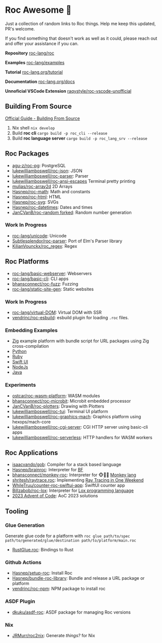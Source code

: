 
# Roc Awesome 🤘

Just a collection of random links to Roc things. Help me keep this updated, PR's welcome.

If you find something that doesn't work as well as it could, please reach out and offer your assistance if you can.

**Repository** [roc-lang/roc](https://github.com/roc-lang/roc)

**Examples** [roc-lang/examples](https://github.com/roc-lang/examples)

**Tutorial** [roc-lang.org/tutorial](https://www.roc-lang.org/tutorial)

**Documentation** [roc-lang.org/docs](https://www.roc-lang.org/docs)

**Unnoficial VSCode Extension** [raqystyle/roc-vscode-unofficial](https://github.com/raqystyle/roc-vscode-unofficial)

## Building From Source

[Official Guide - Building From Source](https://github.com/roc-lang/roc/blob/main/BUILDING_FROM_SOURCE.md)

1. Nix shell `nix develop`
2. Build **roc cli** `cargo build -p roc_cli --release`
3. Build **roc language server** `cargo build -p roc_lang_srv --release`

## Roc Packages
- [agu-z/roc-pg](https://github.com/agu-z/roc-pg): PostgreSQL 
- [lukewilliamboswell/roc-json](https://github.com/lukewilliamboswell/roc-json): JSON  
- [lukewilliamboswell/roc-parser](https://github.com/lukewilliamboswell/roc-parser): Parser  
- [lukewilliamboswell/roc-ansi-escapes](https://github.com/lukewilliamboswell/roc-ansi-escapes) Terminal pretty printing
- [mulias/roc-array2d](https://github.com/mulias/roc-array2d) 2D Arrays
- [Hasnep/roc-math](https://github.com/Hasnep/roc-math): Math and constants
- [Hasnep/roc-html](https://github.com/Hasnep/roc-html): HTML
- [Hasnep/roc-svg](https://github.com/Hasnep/roc-svg): SVGs
- [Hasnep/roc-datetimes](https://github.com/hasnep/roc-datetimes): Dates and times 
- [JanCVanB/roc-random forked](https://github.com/lukewilliamboswell/roc-random): Random number generation

### Work In Progress
- [roc-lang/unicode](https://github.com/roc-lang/unicode): Unicode
- [Subtlesplendor/roc-parser](https://github.com/Subtlesplendor/roc-parser): Port of Elm's Parser library
- [KilianVounckx/roc_regex](https://github.com/KilianVounckx/roc_regex): Regex

## Roc Platforms
- [roc-lang/basic-webserver](https://github.com/roc-lang/basic-webserver): Webservers
- [roc-lang/basic-cli](https://github.com/roc-lang/basic-cli): CLI apps
- [bhansconnect/roc-fuzz](https://github.com/bhansconnect/roc-fuzz): Fuzzing
- [roc-lang/static-site-gen](https://github.com/roc-lang/roc/tree/main/examples/static-site-gen): Static websites

### Work In Progress
- [roc-lang/virtual-DOM](https://github.com/roc-lang/roc/tree/main/examples/virtual-dom-wip): Virtual DOM with SSR
- [vendrinc/roc-esbuild](https://github.com/vendrinc/roc-esbuild): esbuild plugin for loading `.roc` files.

### Embedding Examples
- [Zig](https://github.com/lukewilliamboswell/basic-graphics) example platform with bundle script for URL packages using Zig cross-compilation
- [Python](https://github.com/roc-lang/roc/tree/main/examples/python-interop)
- [Ruby](https://github.com/roc-lang/roc/tree/main/examples/ruby-interop)
- [Swift UI](https://github.com/roc-lang/roc/tree/main/examples/swiftui)
- [NodeJs](https://github.com/roc-lang/roc/tree/main/examples/nodejs-interop)
- [Java](https://github.com/roc-lang/roc/tree/main/examples/jvm-interop)

### Experiments
- [ostcar/roc-wasm-platform](https://github.com/ostcar/roc-wasm-platform): WASM modules
- [bhansconnect/roc-microbit](https://github.com/bhansconnect/roc-microbit): Microbit embedded processor
- [JanCVanB/roc-plotters](https://github.com/JanCVanB/roc-plotters): Drawing with Plotters
- [lukewilliamboswell/roc-tui](https://github.com/lukewilliamboswell/roc-tui): Terminal UI platform
- [lukewilliamboswell/roc-graphics-mach](https://github.com/lukewilliamboswell/roc-graphics-mach): Graphics platform using hexops/mach-core
- [lukewilliamboswell/roc-cgi-server](https://github.com/lukewilliamboswell/roc-cgi-server): CGI HTTP server using basic-cli apps 
- [lukewilliamboswell/roc-serverless](https://github.com/lukewilliamboswell/roc-serverless): HTTP handlers for WASM workers

## Roc Applications
- [isaacvando/gob](https://github.com/isaacvando/gob): Compiler for a stack based language
- [Hasnep/brainroc](https://github.com/Hasnep/brainroc): Interpreter for [BF](https://en.wikipedia.org/wiki/Brainfuck)  
- [bhansconnect/monkey-roc](https://github.com/bhansconnect/monkey-roc): Interpreter for  🐵🤘🏼 [Monkey lang](https://monkeylang.org)
- [shritesh/raytrace.roc](https://github.com/shritesh/raytrace.roc): Implementing [Ray Tracing in One Weekend](https://raytracing.github.io)
- [WhileTruu/counter-roc-swiftui-app](https://github.com/WhileTruu/counter-roc-swiftui-app): SwiftUI counter app
- [Billzabob/roc-lox](https://github.com/Billzabob/roc-lox): Interpreter for [Lox programming language](https://craftinginterpreters.com/contents.html)
- [2023 Advent of Code](https://github.com/lukewilliamboswell/roc-awesome/tree/main/aoc-2022): AoC 2023 solutions

## Tooling

### Glue Generation

Generate glue code for a platform with `roc glue path/to/spec path/to/generated/glue/destination path/to/platform/main.roc`

- [RustGlue.roc](https://github.com/roc-lang/roc/blob/main/crates/glue/src/RustGlue.roc): Bindings to Rust

### Github Actions
- [Hasnep/setup-roc](https://github.com/Hasnep/setup-roc): Install Roc
- [Hasnep/bundle-roc-library](https://github.com/Hasnep/bundle-roc-library): Bundle and release a URL package or platform
- [vendrinc/roc-npm](https://github.com/vendrinc/roc-npm/): NPM package to install roc

### ASDF Plugin
- [dkuku/asdf-roc](https://github.com/dkuku/asdf-roc): ASDF package for managing Roc versions

### Nix
- [JRMurr/roc2nix](https://github.com/JRMurr/roc2nix): Generate *things?* for Nix

